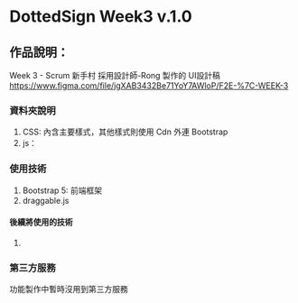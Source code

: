 # DottedSign Week3 v.1.0
## 作品說明：
Week 3 - Scrum 新手村
採用設計師-Rong 製作的 UI設計稿 https://www.figma.com/file/jgXAB3432Be71YoY7AWloP/F2E-%7C-WEEK-3

### 資料夾說明
1. CSS: 內含主要樣式，其他樣式則使用 Cdn 外連 Bootstrap
2. js： 

### 使用技術
1. Bootstrap 5: 前端框架
2. draggable.js

#### 後續將使用的技術
1. 

### 第三方服務
功能製作中暫時沒用到第三方服務
